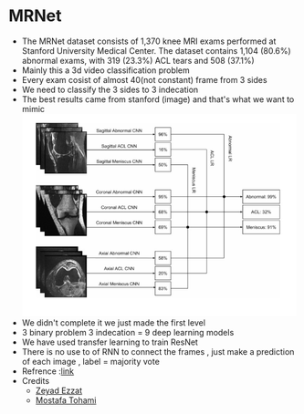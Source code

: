 # MRNet

 - The MRNet dataset consists of 1,370 knee MRI exams performed at Stanford University Medical Center. The dataset contains 1,104 (80.6%) abnormal exams, with 319 (23.3%) ACL tears and 508 (37.1%)
 - Mainly this a 3d video classification problem 
 - Every exam cosist of almost 40(not constant) frame from 3 sides 
 - We need to classify the 3 sides to 3 indecation 
 - The best results came from stanford (image) and that's what we want to mimic ![](outline.jpg)
 - We didn't complete it we just made the first level
 - 3 binary problem 3 indecation = 9 deep learning  models 
 - We have used transfer learning to train ResNet 
 - There is no use to of RNN to connect the frames , just make a prediction of each image , label = majority vote
 - Refrence :[link](https://stanfordmlgroup.github.io/competitions/mrnet/)
- Credits
	- [Zeyad Ezzat](https://github.com/zeyad3ezzat)
	- [Mostafa Tohami](https://github.com/tohamybasha)

